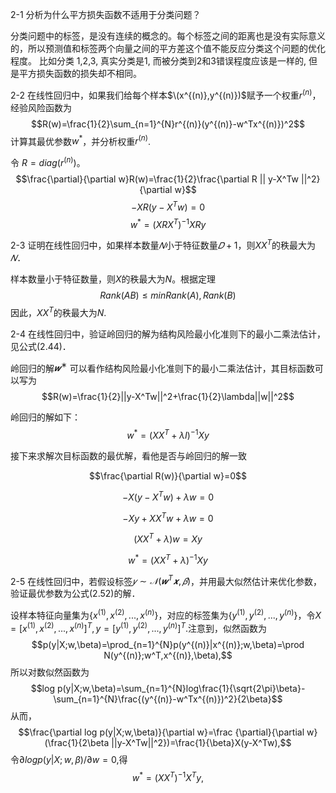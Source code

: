 2-1 分析为什么平方损失函数不适用于分类问题？

分类问题中的标签，是没有连续的概念的。每个标签之间的距离也是没有实际意义的，所以预测值和标签两个向量之间的平方差这个值不能反应分类这个问题的优化程度。
比如分类 1,2,3, 真实分类是1, 而被分类到2和3错误程度应该是一样的, 但是平方损失函数的损失却不相同。

2-2 在线性回归中，如果我们给每个样本$\(x^{(n)},y^{(n)})$赋予一个权重$r^{(n)}$，经验风险函数为
$$R(w)=\frac{1}{2}\sum_{n=1}^{N}r^{(n)}(y^{(n)}-w^Tx^{(n)})^2$$
计算其最优参数$w^*$，并分析权重$r^{(n)}$.

令 $R=diag(r^{(n)})$。
$$\frac{\partial}{\partial w}R(w)=\frac{1}{2}\frac{\partial R || y-X^Tw ||^2}{\partial w}$$
$$-XR(y-X^Tw)=0$$
$$w^*=(XRX^T)^{-1}XRy$$

2-3 证明在线性回归中，如果样本数量$𝑁$小于特征数量$𝐷+1$，则$XX^T$的秩最大为$𝑁$．

样本数量小于特征数量，则$X$的秩最大为$N$。根据定理
$$Rank(AB) \leq min{Rank(A),Rank(B)}$$
因此，$XX^T$的秩最大为$N$.

2-4 在线性回归中，验证岭回归的解为结构风险最小化准则下的最小二乘法估计，见公式(2.44)．

岭回归的解$𝒘^∗$ 可以看作结构风险最小化准则下的最小二乘法估计，其目标函数可以写为
$$R(w)=\frac{1}{2}||y-X^Tw||^2+\frac{1}{2}\lambda||w||^2$$

岭回归的解如下：
$$w^*=(XX^T+\lambda I)^{-1}Xy$$

接下来求解次目标函数的最优解，看他是否与岭回归的解一致

$$\frac{\partial R(w)}{\partial w}=0$$

$$-X(y-X^Tw)+\lambda w=0$$

$$-Xy+XX^Tw+\lambda w=0$$

$$(XX^T+\lambda)w=Xy$$

$$w^*=(XX^T+\lambda)^{-1}Xy$$

2-5 在线性回归中，若假设标签$𝑦 ∼ 𝒩(𝒘^T𝒙, 𝛽)$，并用最大似然估计来优化参数，验证最优参数为公式(2.52)的解．

设样本特征向量集为$\{x^{(1)},x^{(2)},...,x^{(n)}\}$，对应的标签集为$\{y^{(1)},y^{(2)},...,y^{(n)}\}$，令$X=[x^{(1)},x^{(2)},...,x^{(n)}]^T,y=[y^{(1)},y^{(2)},...,y^{(n)}]^T$.注意到，似然函数为
$$p(y|X;w,\beta)=\prod_{n=1}^{N}p(y^{(n)}|x^{(n)};w,\beta)=\prod N(y^{(n)};w^T,x^{(n)},\beta),$$
所以对数似然函数为
$$log p(y|X;w,\beta)=\sum_{n=1}^{N}log\frac{1}{\sqrt{2\pi}\beta}-\sum_{n=1}^{N}\frac{(y^{(n)}-w^Tx^{(n)})^2}{2\beta}$$
从而，
$$\frac{\partial log p(y|X;w,\beta)}{\partial w}=\frac {\partial}{\partial w}(\frac{1}{2\beta ||y-X^Tw||^2})=\frac{1}{\beta}X(y-X^Tw),$$
令$\partial logp(y|X;w,\beta)/\partial w=0,$得
$$w^*=(XX^T)^{-1}X^Ty,$$
